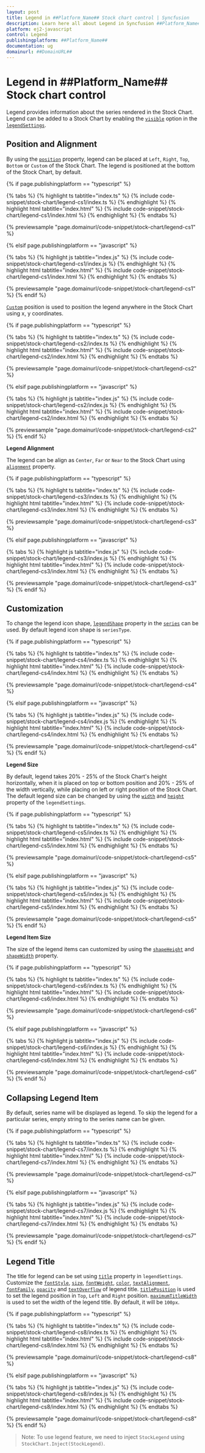 ```yaml
---
layout: post
title: Legend in ##Platform_Name## Stock chart control | Syncfusion
description: Learn here all about Legend in Syncfusion ##Platform_Name## Stock chart control of Syncfusion Essential JS 2 and more.
platform: ej2-javascript
control: Legend 
publishingplatform: ##Platform_Name##
documentation: ug
domainurl: ##DomainURL##
---
```


<!-- markdownlint-disable MD036 -->

# Legend in ##Platform_Name## Stock chart control

<!-- markdownlint-disable MD038 -->

Legend provides information about the series rendered in the Stock Chart. Legend can be added to a Stock Chart by enabling the [`visible`](../api/stock-chart/legendSettings/#visible) option in the [`legendSettings`](../api/stock-chart/legendSettings/).

## Position and Alignment

By using the [`position`](../api/stock-chart/legendSettings/#position) property, legend can be placed at `Left`, `Right`, `Top`, `Bottom` or `Custom` of the Stock Chart. The legend is positioned at the bottom of the Stock Chart, by default.

{% if page.publishingplatform == "typescript" %}

 {% tabs %}
{% highlight ts tabtitle="index.ts" %}
{% include code-snippet/stock-chart/legend-cs1/index.ts %}
{% endhighlight %}
{% highlight html tabtitle="index.html" %}
{% include code-snippet/stock-chart/legend-cs1/index.html %}
{% endhighlight %}
{% endtabs %}
        
{% previewsample "page.domainurl/code-snippet/stock-chart/legend-cs1" %}

{% elsif page.publishingplatform == "javascript" %}

{% tabs %}
{% highlight js tabtitle="index.js" %}
{% include code-snippet/stock-chart/legend-cs1/index.js %}
{% endhighlight %}
{% highlight html tabtitle="index.html" %}
{% include code-snippet/stock-chart/legend-cs1/index.html %}
{% endhighlight %}
{% endtabs %}

{% previewsample "page.domainurl/code-snippet/stock-chart/legend-cs1" %}
{% endif %}

[`Custom`](../api/stock-chart/legendSettings/#position) position is used to position the legend anywhere in the Stock Chart using x, y coordinates.

{% if page.publishingplatform == "typescript" %}

 {% tabs %}
{% highlight ts tabtitle="index.ts" %}
{% include code-snippet/stock-chart/legend-cs2/index.ts %}
{% endhighlight %}
{% highlight html tabtitle="index.html" %}
{% include code-snippet/stock-chart/legend-cs2/index.html %}
{% endhighlight %}
{% endtabs %}
        
{% previewsample "page.domainurl/code-snippet/stock-chart/legend-cs2" %}

{% elsif page.publishingplatform == "javascript" %}

{% tabs %}
{% highlight js tabtitle="index.js" %}
{% include code-snippet/stock-chart/legend-cs2/index.js %}
{% endhighlight %}
{% highlight html tabtitle="index.html" %}
{% include code-snippet/stock-chart/legend-cs2/index.html %}
{% endhighlight %}
{% endtabs %}

{% previewsample "page.domainurl/code-snippet/stock-chart/legend-cs2" %}
{% endif %}

**Legend Alignment**

The legend can be align as `Center`, `Far` or `Near` to the Stock Chart using [`alignment`](../api/stock-chart/legendSettings/#alignment) property.

{% if page.publishingplatform == "typescript" %}

 {% tabs %}
{% highlight ts tabtitle="index.ts" %}
{% include code-snippet/stock-chart/legend-cs3/index.ts %}
{% endhighlight %}
{% highlight html tabtitle="index.html" %}
{% include code-snippet/stock-chart/legend-cs3/index.html %}
{% endhighlight %}
{% endtabs %}
        
{% previewsample "page.domainurl/code-snippet/stock-chart/legend-cs3" %}

{% elsif page.publishingplatform == "javascript" %}

{% tabs %}
{% highlight js tabtitle="index.js" %}
{% include code-snippet/stock-chart/legend-cs3/index.js %}
{% endhighlight %}
{% highlight html tabtitle="index.html" %}
{% include code-snippet/stock-chart/legend-cs3/index.html %}
{% endhighlight %}
{% endtabs %}

{% previewsample "page.domainurl/code-snippet/stock-chart/legend-cs3" %}
{% endif %}

## Customization

To change the legend icon shape, [`legendShape`](../api/stock-chart/stockSeries/#legendshape-string) property in the [`series`](../api/stock-chart/stockSeries/) can be used. By default legend icon shape is `seriesType`.

{% if page.publishingplatform == "typescript" %}

 {% tabs %}
{% highlight ts tabtitle="index.ts" %}
{% include code-snippet/stock-chart/legend-cs4/index.ts %}
{% endhighlight %}
{% highlight html tabtitle="index.html" %}
{% include code-snippet/stock-chart/legend-cs4/index.html %}
{% endhighlight %}
{% endtabs %}
        
{% previewsample "page.domainurl/code-snippet/stock-chart/legend-cs4" %}

{% elsif page.publishingplatform == "javascript" %}

{% tabs %}
{% highlight js tabtitle="index.js" %}
{% include code-snippet/stock-chart/legend-cs4/index.js %}
{% endhighlight %}
{% highlight html tabtitle="index.html" %}
{% include code-snippet/stock-chart/legend-cs4/index.html %}
{% endhighlight %}
{% endtabs %}

{% previewsample "page.domainurl/code-snippet/stock-chart/legend-cs4" %}
{% endif %}

**Legend Size**

By default, legend takes 20% - 25% of the Stock Chart's height horizontally, when it is placed on top or bottom position and 20% - 25% of the width vertically, while placing on left or right position of the Stock Chart. The default legend size can be changed by using the [`width`](../api/stock-chart/legendSettings/#width) and [`height`](../api/stock-chart/legendSettings/#height) property of the `legendSettings`.

{% if page.publishingplatform == "typescript" %}

 {% tabs %}
{% highlight ts tabtitle="index.ts" %}
{% include code-snippet/stock-chart/legend-cs5/index.ts %}
{% endhighlight %}
{% highlight html tabtitle="index.html" %}
{% include code-snippet/stock-chart/legend-cs5/index.html %}
{% endhighlight %}
{% endtabs %}
        
{% previewsample "page.domainurl/code-snippet/stock-chart/legend-cs5" %}

{% elsif page.publishingplatform == "javascript" %}

{% tabs %}
{% highlight js tabtitle="index.js" %}
{% include code-snippet/stock-chart/legend-cs5/index.js %}
{% endhighlight %}
{% highlight html tabtitle="index.html" %}
{% include code-snippet/stock-chart/legend-cs5/index.html %}
{% endhighlight %}
{% endtabs %}

{% previewsample "page.domainurl/code-snippet/stock-chart/legend-cs5" %}
{% endif %}

**Legend Item Size**

The size of the legend items can customized by using the [`shapeHeight`](../api/stock-chart/legendSettings/#shapeheight) and [`shapeWidth`](../api/stock-chart/legendSettings/#shapewidth) property.

{% if page.publishingplatform == "typescript" %}

 {% tabs %}
{% highlight ts tabtitle="index.ts" %}
{% include code-snippet/stock-chart/legend-cs6/index.ts %}
{% endhighlight %}
{% highlight html tabtitle="index.html" %}
{% include code-snippet/stock-chart/legend-cs6/index.html %}
{% endhighlight %}
{% endtabs %}
        
{% previewsample "page.domainurl/code-snippet/stock-chart/legend-cs6" %}

{% elsif page.publishingplatform == "javascript" %}

{% tabs %}
{% highlight js tabtitle="index.js" %}
{% include code-snippet/stock-chart/legend-cs6/index.js %}
{% endhighlight %}
{% highlight html tabtitle="index.html" %}
{% include code-snippet/stock-chart/legend-cs6/index.html %}
{% endhighlight %}
{% endtabs %}

{% previewsample "page.domainurl/code-snippet/stock-chart/legend-cs6" %}
{% endif %}

## Collapsing Legend Item

By default, series name will be displayed as legend. To skip the legend for a particular series, empty string to the series name can be given.

{% if page.publishingplatform == "typescript" %}

 {% tabs %}
{% highlight ts tabtitle="index.ts" %}
{% include code-snippet/stock-chart/legend-cs7/index.ts %}
{% endhighlight %}
{% highlight html tabtitle="index.html" %}
{% include code-snippet/stock-chart/legend-cs7/index.html %}
{% endhighlight %}
{% endtabs %}
        
{% previewsample "page.domainurl/code-snippet/stock-chart/legend-cs7" %}

{% elsif page.publishingplatform == "javascript" %}

{% tabs %}
{% highlight js tabtitle="index.js" %}
{% include code-snippet/stock-chart/legend-cs7/index.js %}
{% endhighlight %}
{% highlight html tabtitle="index.html" %}
{% include code-snippet/stock-chart/legend-cs7/index.html %}
{% endhighlight %}
{% endtabs %}

{% previewsample "page.domainurl/code-snippet/stock-chart/legend-cs7" %}
{% endif %}

## Legend Title

The title for legend can be set using [`title`](../api/stock-chart/legendSettings/#title) property in `legendSettings`. Customize the [`fontStyle`](../api/stock-chart/stockChartFont/#fontstyle), [`size`](../api/stock-chart/stockChartFont/#size), [`fontWeight`](../api/stock-chart/stockChartFont/#fontweight), [`color`](../api/stock-chart/stockChartFont/#color), [`textAlignment`](../api/stock-chart/stockChartFont/#textalignment), [`fontFamily`](../api/stock-chart/stockChartFont/#fontfamily), [`opacity`](../api/stock-chart/stockChartFont/#opacity) and [`textOverflow`](../api/stock-chart/stockChartFont/#textoverflow) of legend title. [`titlePosition`](../api/stock-chart/legendSettings/#titleposition) is used to set the legend position in `Top`, `Left` and `Right` position. [`maximumTitleWidth`](../api/stock-chart/legendSettings/#maximumtitlewidth) is used to set the width of the legend title. By default, it will be `100px`.

{% if page.publishingplatform == "typescript" %}

 {% tabs %}
{% highlight ts tabtitle="index.ts" %}
{% include code-snippet/stock-chart/legend-cs8/index.ts %}
{% endhighlight %}
{% highlight html tabtitle="index.html" %}
{% include code-snippet/stock-chart/legend-cs8/index.html %}
{% endhighlight %}
{% endtabs %}
        
{% previewsample "page.domainurl/code-snippet/stock-chart/legend-cs8" %}

{% elsif page.publishingplatform == "javascript" %}

{% tabs %}
{% highlight js tabtitle="index.js" %}
{% include code-snippet/stock-chart/legend-cs8/index.js %}
{% endhighlight %}
{% highlight html tabtitle="index.html" %}
{% include code-snippet/stock-chart/legend-cs8/index.html %}
{% endhighlight %}
{% endtabs %}

{% previewsample "page.domainurl/code-snippet/stock-chart/legend-cs8" %}
{% endif %}

>Note: To use legend feature, we need to inject `StockLegend` using `StockChart.Inject(StockLegend)`.